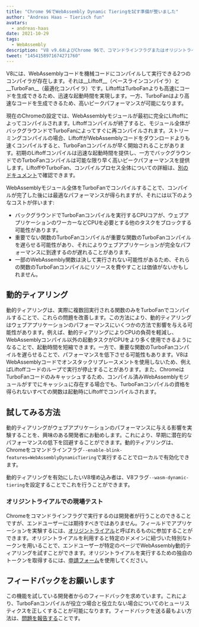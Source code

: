 ```yaml
---
title: "Chrome 96でWebAssembly Dynamic Tieringを試す準備が整いました"
author: "Andreas Haas — Tierisch fun"
avatars: 
  - andreas-haas
date: 2021-10-29
tags: 
  - WebAssembly
description: "V8 v9.6およびChrome 96で、コマンドラインフラグまたはオリジントライアルを通じてWebAssembly Dynamic Tieringを試す準備が整いました"
tweet: "1454158971674271760"
---
```


V8には、WebAssemblyコードを機械コードにコンパイルして実行できる2つのコンパイラが存在します。それは__Liftoff__（ベースラインコンパイラ）と__TurboFan__（最適化コンパイラ）です。LiftoffはTurboFanよりも高速にコードを生成できるため、迅速な起動時間を実現します。一方、TurboFanはより高速なコードを生成できるため、高いピークパフォーマンスが可能になります。

<!--truncate-->
現在のChromeの設定では、WebAssemblyモジュールが最初に完全にLiftoffによってコンパイルされます。Liftoffコンパイルが終了すると、モジュール全体がバックグラウンドでTurboFanによってすぐに再コンパイルされます。ストリーミングコンパイルの場合、LiftoffがWebAssemblyコードをダウンロードよりも速くコンパイルすると、TurboFanコンパイルが早く開始されることがあります。初期のLiftoffコンパイルは迅速な起動時間を提供し、一方でバックグラウンドでのTurboFanコンパイルは可能な限り早く高いピークパフォーマンスを提供します。LiftoffやTurboFan、コンパイルプロセス全体についての詳細は、[別のドキュメント](https://v8.dev/docs/wasm-compilation-pipeline)で確認できます。

WebAssemblyモジュール全体をTurboFanでコンパイルすることで、コンパイルが完了した後には最適なパフォーマンスが得られますが、それには以下のようなコストが伴います:

- バックグラウンドでTurboFanコンパイルを実行するCPUコアが、ウェブアプリケーションのワーカーなどCPUを必要とする他のタスクをブロックする可能性があります。
- 重要でない関数のTurboFanコンパイルが重要な関数のTurboFanコンパイルを遅らせる可能性があり、それによりウェブアプリケーションが完全なパフォーマンスに到達するのが遅れることがあります。
- 一部のWebAssembly関数は決して実行されない可能性があるため、それらの関数のTurboFanコンパイルにリソースを費やすことは価値がないかもしれません。

## 動的ティアリング

動的ティアリングは、実際に複数回実行される関数のみをTurboFanでコンパイルすることで、これらの問題を改善します。この方法により、動的ティアリングはウェブアプリケーションのパフォーマンスにいくつかの方法で影響を与える可能性があります。例えば、動的ティアリングによりCPUの負荷を軽減し、WebAssemblyコンパイル以外の起動タスクがCPUをより多く使用できるようになることで、起動時間を短縮できます。一方で、重要な関数のTurboFanコンパイルを遅らせることで、パフォーマンスを低下させる可能性もあります。V8はWebAssemblyコードでオンスタックリプレースメントを使用しないため、例えばLiftoffコードのループで実行が停止することがあります。また、ChromeはTurboFanコードのみキャッシュするため、コンパイル済みWebAssemblyモジュールがすでにキャッシュに存在する場合でも、TurboFanコンパイルの資格を得られないすべての関数は起動時にLiftoffでコンパイルされます。

## 試してみる方法

動的ティアリングがウェブアプリケーションのパフォーマンスに与える影響を実験することを、興味のある開発者にお勧めします。これにより、早期に潜在的なパフォーマンスの低下を回避することができます。動的ティアリングは、Chromeをコマンドラインフラグ`--enable-blink-features=WebAssemblyDynamicTiering`で実行することでローカルで有効化できます。

動的ティアリングを有効にしたいV8埋め込み者は、V8フラグ`--wasm-dynamic-tiering`を設定することでこれを行うことができます。

### オリジントライアルでの現場テスト

Chromeをコマンドラインフラグで実行するのは開発者が行うことのできることですが、エンドユーザーには期待すべきではありません。フィールドでアプリケーションを実験するには、[オリジントライアル](https://github.com/GoogleChrome/OriginTrials/blob/gh-pages/developer-guide.md)と呼ばれるものに参加することができます。オリジントライアルを利用すると特定のドメインに紐づいた特別なトークンを用いることで、エンドユーザーが特定のページでWebAssembly動的ティアリングを試すことができます。オリジントライアルを実行するための独自のトークンを取得するには、[申請フォーム](https://developer.chrome.com/origintrials/#/view_trial/3716595592487501825)を使用してください。

## フィードバックをお願いします

この機能を試している開発者からのフィードバックを求めています。これにより、TurboFanコンパイルが役立つ場合と役立たない場合についてのヒューリスティクスを正しくすることが可能になります。フィードバックを送る最もよい方法は、[問題を報告する](https://bugs.chromium.org/p/chromium/issues/detail?id=1260322)ことです。
